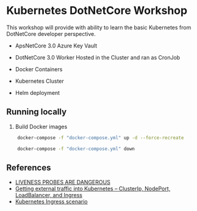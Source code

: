 # Kubernetes DotNetCore Workshop

This workshop will provide with ability to learn the basic Kubernetes from DotNetCore developer perspective.

- ApsNetCore 3.0 Azure Key Vault
- DotNetCore 3.0 Worker Hosted in the Cluster and ran as CronJob

- Docker Containers
- Kubernetes Cluster
- Helm deployment

## Running locally

1. Build Docker images

```bash
    docker-compose -f "docker-compose.yml" up -d --force-recreate

    docker-compose -f "docker-compose.yml" down
```

## References

- [LIVENESS PROBES ARE DANGEROUS](https://srcco.de/posts/kubernetes-liveness-probes-are-dangerous.html)
- [Getting external traffic into Kubernetes – ClusterIp, NodePort, LoadBalancer, and Ingress](https://www.ovh.com/blog/getting-external-traffic-into-kubernetes-clusterip-nodeport-loadbalancer-and-ingress/)
- [Kubernetes Ingress scenario](https://codeburst.io/replicate-kubernetes-ingress-locally-with-docker-compose-2872e650af6b)